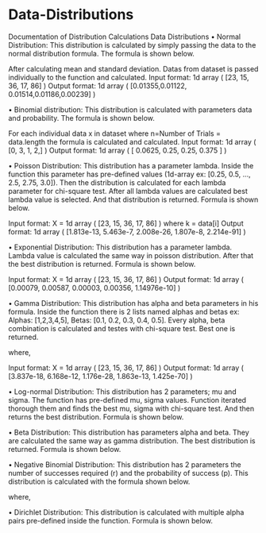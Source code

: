 # Data-Distributions

Documentation of Distribution Calculations
Data Distributions
•	Normal Distribution: This distribution is calculated by simply passing the data to the normal distribution formula. The formula is shown below.
 

After calculating mean and standard deviation. Datas from dataset is passed individually to the function and calculated. 
Input format: 1d array ( [23, 15, 36, 17, 86] )
Output format: 1d array ( [0.01355,0.01122, 0.01514,0.01186,0.00239] )

•	Binomial distribution: This distribution is calculated with parameters data and probability. The formula is shown below.
 
For each individual data x in dataset where n=Number of Trials = data.length the formula is calculated and calculated.
Input format: 1d array ( [0, 3, 1, 2,] )
Output format: 1d array ( [ 0.0625, 0.25, 0.25, 0.375 ] )

•	Poisson Distribution: This distribution has a parameter lambda. Inside the function this parameter has pre-defined values (1d-array ex: [0.25, 0.5, …, 2.5, 2.75, 3.0]). Then the distribution is calculated for each lambda parameter for chi-square test. After all lambda values are calculated best lambda value is selected. And that distribution is returned. Formula is shown below.
 
Input format: X = 1d array ( [23, 15, 36, 17, 86] ) where k = data[i]
Output format: 1d array ( [1.813e-13, 5.463e-7,  2.008e-26, 1.807e-8, 2.214e-91] )

•	Exponential Distribution: This distribution has a parameter lambda. Lambda value is calculated the same way in poisson distribution. After that the best distribution is returned. Formula is shown below. 
 
Input format: X = 1d array ( [23, 15, 36, 17, 86] )
Output format: 1d array ( [0.00079, 0.00587, 0.00003, 0.00356, 1.14976e-10] ) 

•	Gamma Distribution: This distribution has alpha and beta parameters in his formula. Inside the function there is 2 lists named alphas and betas ex: Alphas: [1,2,3,4,5], Betas: [0.1, 0.2, 0.3, 0.4, 0.5]. Every alpha, beta combination is calculated and testes with chi-square test. Best one is returned.
 
where,
 
Input format: X = 1d array ( [23, 15, 36, 17, 86] )
Output format: 1d array ( [3.837e-18, 6.168e-12, 1.176e-28, 1.863e-13, 1.425e-70] ) 

•	Log-normal Distribution: This distribution has 2 parameters; mu and sigma. The function has pre-defined mu, sigma values. Function iterated thorough them and finds the best mu, sigma with chi-square test. And then returns the best distribution. Formula is shown below.
 

•	Beta Distribution: This distribution has parameters alpha and beta. They are calculated the same way as gamma distribution. The best distribution is returned. Formula is shown below.
 

•	Negative Binomial Distribution: This distribution has 2 parameters the number of successes required (r) and the probability of success (p). This distribution is calculated with the formula shown below.
 
where,


 
•	Dirichlet Distribution: This distribution is calculated with multiple alpha pairs pre-defined inside the function. Formula is shown below.
 
